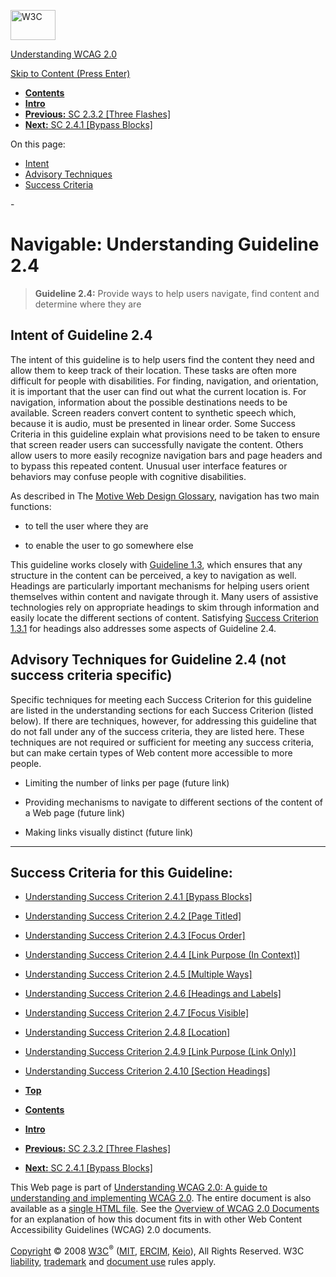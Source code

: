 [<img src="http://www.w3.org/Icons/w3c_home" alt="W3C" width="72" height="48" />](http://www.w3.org/)

[Understanding WCAG 2.0](http://www.w3.org/TR/2008/WD-UNDERSTANDING-WCAG20-20081103/)

[Skip to Content (Press Enter)](#maincontent)

<span id="top"></span>

-   **[Contents](http://www.w3.org/TR/2008/WD-UNDERSTANDING-WCAG20-20081103/#contents "Table of Contents")**
-   **[Intro](intro.html "Introduction to Understanding WCAG 2.0")**
-   [**Previous:** SC 2.3.2 \[Three Flashes\]](seizure-three-times.html "Understanding SC  2.3.2 [Three Flashes]")
-   [**Next:** SC 2.4.1 \[Bypass Blocks\]](navigation-mechanisms-skip.html "Understanding SC  2.4.1 [Bypass Blocks]")

On this page:

-   [Intent](#navigation-mechanisms)
-   [Advisory Techniques](#navigation-mechanisms)
-   [Success Criteria](#navigation-mechanisms-sc)

<span id="maincontent">-</span>

<span id="navigation-mechanisms"></span> **Navigable**<span class="screenreader">:</span> Understanding Guideline 2.4
=====================================================================================================================

> **Guideline 2.4:** Provide ways to help users navigate, find content and determine where they are

<span id="navigation-mechanisms-intent"></span> Intent of Guideline 2.4
-----------------------------------------------------------------------

The intent of this guideline is to help users find the content they need and allow them to keep track of their location. These tasks are often more difficult for people with disabilities. For finding, navigation, and orientation, it is important that the user can find out what the current location is. For navigation, information about the possible destinations needs to be available. Screen readers convert content to synthetic speech which, because it is audio, must be presented in linear order. Some Success Criteria in this guideline explain what provisions need to be taken to ensure that screen reader users can successfully navigate the content. Others allow users to more easily recognize navigation bars and page headers and to bypass this repeated content. Unusual user interface features or behaviors may confuse people with cognitive disabilities.

As described in The [Motive Web Design Glossary](http://www.motive.co.nz/glossary/navigation.php), navigation has two main functions:

-   to tell the user where they are

-   to enable the user to go somewhere else

This guideline works closely with [Guideline 1.3](http://www.w3.org/TR/2008/PR-WCAG20-20081103/#content-structure-separation), which ensures that any structure in the content can be perceived, a key to navigation as well. Headings are particularly important mechanisms for helping users orient themselves within content and navigate through it. Many users of assistive technologies rely on appropriate headings to skim through information and easily locate the different sections of content. Satisfying [Success Criterion 1.3.1](http://www.w3.org/TR/2008/PR-WCAG20-20081103/#content-structure-separation-programmatic) for headings also addresses some aspects of Guideline 2.4.

<span id="navigation-mechanisms-advisory"></span> Advisory Techniques for Guideline 2.4 (not success criteria specific)
-----------------------------------------------------------------------------------------------------------------------

Specific techniques for meeting each Success Criterion for this guideline are listed in the understanding sections for each Success Criterion (listed below). If there are techniques, however, for addressing this guideline that do not fall under any of the success criteria, they are listed here. These techniques are not required or sufficient for meeting any success criteria, but can make certain types of Web content more accessible to more people.

-   Limiting the number of links per page (future link)

-   Providing mechanisms to navigate to different sections of the content of a Web page (future link)

-   Making links visually distinct (future link)

------------------------------------------------------------------------

Success Criteria for this Guideline:
------------------------------------

-   [Understanding Success Criterion 2.4.1 \[Bypass Blocks\]](navigation-mechanisms-skip.html)
-   [Understanding Success Criterion 2.4.2 \[Page Titled\]](navigation-mechanisms-title.html)
-   [Understanding Success Criterion 2.4.3 \[Focus Order\]](navigation-mechanisms-focus-order.html)
-   [Understanding Success Criterion 2.4.4 \[Link Purpose (In Context)\]](navigation-mechanisms-refs.html)
-   [Understanding Success Criterion 2.4.5 \[Multiple Ways\]](navigation-mechanisms-mult-loc.html)
-   [Understanding Success Criterion 2.4.6 \[Headings and Labels\]](navigation-mechanisms-descriptive.html)
-   [Understanding Success Criterion 2.4.7 \[Focus Visible\]](navigation-mechanisms-focus-visible.html)
-   [Understanding Success Criterion 2.4.8 \[Location\]](navigation-mechanisms-location.html)
-   [Understanding Success Criterion 2.4.9 \[Link Purpose (Link Only)\]](navigation-mechanisms-link.html)
-   [Understanding Success Criterion 2.4.10 \[Section Headings\]](navigation-mechanisms-headings.html)

-   **[Top](#top)**
-   **[Contents](http://www.w3.org/TR/2008/WD-UNDERSTANDING-WCAG20-20081103/#contents "Table of Contents")**
-   **[Intro](intro.html "Introduction to Understanding WCAG 2.0")**
-   [**Previous:** SC 2.3.2 \[Three Flashes\]](seizure-three-times.html "Understanding SC  2.3.2 [Three Flashes]")
-   [**Next:** SC 2.4.1 \[Bypass Blocks\]](navigation-mechanisms-skip.html "Understanding SC  2.4.1 [Bypass Blocks]")

This Web page is part of [Understanding WCAG 2.0: A guide to understanding and implementing WCAG 2.0](http://www.w3.org/TR/2008/WD-UNDERSTANDING-WCAG20-20081103/). The entire document is also available as a [single HTML file](complete.html). See the [Overview of WCAG 2.0 Documents](http://www.w3.org/WAI/intro/wcag20) for an explanation of how this document fits in with other Web Content Accessibility Guidelines (WCAG) 2.0 documents.

[Copyright](http://www.w3.org/Consortium/Legal/ipr-notice#Copyright) © 2008 [W3C](http://www.w3.org/)<sup>®</sup> ([MIT](http://www.csail.mit.edu/), [ERCIM](http://www.ercim.org/), [Keio](http://www.keio.ac.jp/)), All Rights Reserved. W3C [liability](http://www.w3.org/Consortium/Legal/ipr-notice#Legal_Disclaimer), [trademark](http://www.w3.org/Consortium/Legal/ipr-notice#W3C_Trademarks) and [document use](http://www.w3.org/Consortium/Legal/copyright-documents) rules apply.
